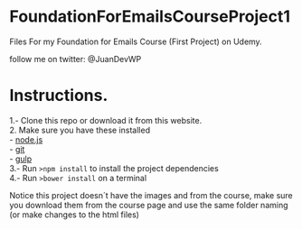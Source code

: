 # FoundationForEmailsCourseProject1
Files For my Foundation for Emails Course (First Project) on Udemy.

follow me on twitter: @JuanDevWP

# Instructions.

1.- Clone this repo or download it from this website.  
2. Make sure you have these installed  
	- [node.js](http://nodejs.org/)  
	- [git](http://git-scm.com/)  
 	- [gulp](http://gulpjs.com/)  
3.- Run `>npm install` to install the project dependencies  
4.- Run `>bower install` on a terminal  

Notice this project doesn´t have the images and  from the course, make sure you download them from the course page and use the same folder naming (or make changes to the html files)
